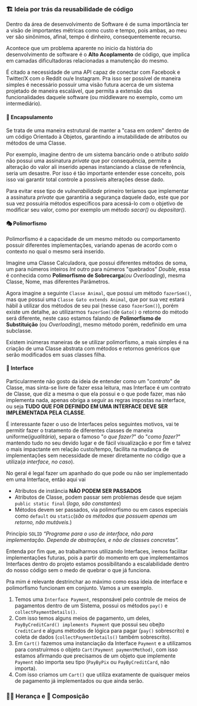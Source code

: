 ### 🏗 Ideia por trás da reusabilidade de código
Dentro da área de desenvolvimento de Software é de suma importância ter a visão de importantes métricas como custo e tempo, pois ambas, ao meu ver são sinônimos, afinal, tempo é dinheiro, consequentemente recurso. 

Acontece que um problema aparente no inicio da história do desenvolvimento de software é o **Alto Acoplamento** de código, que implica em camadas dificultadoras relacionadas a manutenção do mesmo.

É citado a necessidade de uma API capaz de conectar com Facebook e Twitter/X com o Reddit ou/e Instagram. Pra isso ser possível de maneira simples é necessário possuir uma visão futura acerca de um sistema projetado de maneira escalável, que permita a extensão das funcionalidades daquele software (ou middleware no exemplo, como um intermediário).


#### 🔐 Encapsulamento
Se trata de uma maneira estrutural de manter a "casa em ordem" dentro de um código Orientado à Objetos, garantindo a imutabilidade de atributos ou métodos de uma Classe. 

Por exemplo, imagine dentro de um sistema bancário onde o atributo *saldo* não possui uma assinatura *private* que por consequência, permite a alteração do valor ali inserido apenas instanciando a classe de referência, seria um desastre.  Por isso é tão importante entender esse conceito, pois isso vai garantir total controle a possíveis alterações desse dado. 

Para evitar esse tipo de *vulnerabilidade* primeiro teríamos que implementar a assinatura *private* que garantiria a segurança daquele dado, este que por sua vez possuiria métodos específicos para acessá-lo com o objetivo de modificar seu valor, como por exemplo um método *sacar()* ou *depositar()*. 

#### 🎭 Polimorfismo
Polimorfismo é a capacidade de um mesmo método ou comportamento possuir diferentes implementações, variando apenas de acordo com o contexto no qual o mesmo será inserido.

Imagine uma Classe Calculadora, que possui diferentes métodos de soma, um para números inteiros *Int* outro para números "quebrados" *Double*, essa é conhecida como **Polimorfismo de Sobrecarga**(*ou Overloading*), mesma Classe, Nome, mas diferentes Parâmetros.

Agora imagine a seguinte `Classe Animal`, que possui um método `fazerSom()`, mas que possui uma `Classe Gato extends Animal`, que por sua vez estará hábil à utilizar dos métodos de seu pai (nesse caso `fazerSom()`), porém existe um detalhe, ao utilizarmos `fazerSom()`de `Gato()` o retorno do método será diferente, neste caso estamos falando de **Polimorfismo de Substituição** (ou *Overloading*), mesmo método porém, redefinido em uma subclasse.

Existem inúmeras maneiras de se utilizar polimorfismo, a mais simples é na criação de uma Classe abstrata com métodos e retornos genéricos que serão modificados em suas classes filha.


#### 📃 Interface
Particularmente não gosto da ideia de entender como um "*contrato*" de Classe, mas sinta-se livre de fazer essa leitura, mas Interface é um contrato de Classe, que diz a mesma o que ela possui e o que pode fazer, mas não implementa nada, apenas obriga a seguir as regras impostas na interface, ou seja **TUDO QUE FOR DEFINIDO EM UMA INTERFACE DEVE SER IMPLEMENTADA PELA CLASSE**.

É interessante fazer o uso de Interfaces pelos seguintes motivos, vai te permitir fazer o tratamento de diferentes classes de maneira uniforme(*igualitária*), separa o famoso "*o que fazer?*" do "*como fazer?*" mantendo tudo no seu devido lugar e de fácil visualização e por fim e talvez o mais impactante em relação custo/tempo, facilita na mudança de implementações sem necessidade de mexer diretamente no código que a utiliza(*a interface, no caso*).

No geral é legal fazer um apanhado do que pode ou não ser implementado em uma Interface, então aqui vai 
- Atributos de instância **NÃO PODEM SER PASSADOS**
- Atributos de Classe, podem passar sem problemas desde que sejam `public static final` (*logo, são constantes*)
- Métodos devem ser passados, via polimorfismo ou em casos especiais como `default` ou `static`(*são os métodos que possuem apenas um retorno, não mutáveis.*)

Princípio `SOLID` *“Programe para o uso de interface, não para implementação. Dependa de abstrações, e não de classes concretas”.*

Entenda por fim que, ao trabalharmos utilizando Interfaces, iremos facilitar implementações futuras, pois a partir do momento em que implementamos Interfaces dentro do projeto estamos possibilitando a escalabilidade dentro do nosso código sem o medo de quebrar o que já funciona.

Pra mim é relevante destrinchar ao máximo como essa ideia de interface e polimorfismo funcionam em conjunto. Vamos a um exemplo. 
1. Temos uma `Interface Payment`, responsável pelo controle de meios de pagamentos dentro de um Sistema, possui os métodos `pay()` e `collectPaymentDetails()`.
2. Com isso temos alguns meios de pagamento, um deles, `PayByCreditCard() implements Payment` que possui seu obejto `CreditCard` e alguns métodos de lógica para pagar (`pay()` sobrescrito) e coleta de dados (`collectPaymentDetails()` também sobrescrito).
3. Em `Cart()` fazemos uma instanciação da Interface `Payment` e a utilizamos para construírmos o objeto `Cart(Payment paymentMethod)`, com isso estamos afirmando que precisamos de um objeto que implemente `Payment` não importa seu tipo (`PayByPix` ou `PayByCreditCard`, não importa).
4. Com isso criamos um `Cart()` que utiliza exatamente de quaisquer meios de pagamento já implementados ou que ainda serão. 

### 👨‍👦 Herança e 🧩 Composição
